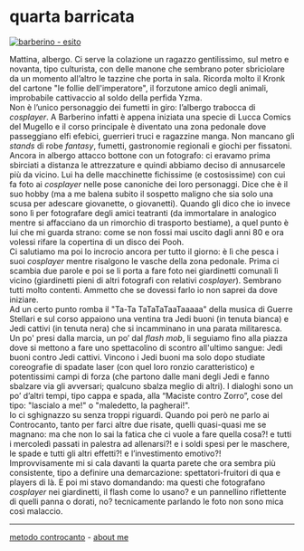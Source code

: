 # quarta barricata  

[![](https://live.staticflickr.com/65535/51793594995_ab9a4e8673_c.jpg "barberino - esito")](https://flic.kr/s/aHBqjzwAJ2)   

Mattina, albergo. Ci serve la colazione un ragazzo gentilissimo, sul metro e novanta, tipo culturista, con delle manone che sembrano poter sbriciolare da un momento all’altro le tazzine che porta in sala. Ricorda molto il Kronk del cartone "le follie dell'imperatore", il forzutone amico degli animali, improbabile cattivaccio al soldo della perfida Yzma.  
Non è l’unico personaggio dei fumetti in giro: l’albergo trabocca di *cosplayer*. A Barberino infatti è appena iniziata una specie di Lucca Comics del Mugello e il corso principale è diventato una zona pedonale dove passeggiano elfi efebici, guerrieri truci e ragazzine manga. Non mancano gli *stands* di robe *fantasy*, fumetti, gastronomie regionali e giochi per fissatoni.   
Ancora in albergo attacco bottone con un fotografo: ci eravamo prima sbirciati a distanza le attrezzature e quindi abbiamo deciso di annusarcele più da vicino. Lui ha delle macchinette fichissime (e costosissime) con cui fa foto ai *cosplayer* nelle pose canoniche dei loro personaggi. Dice che è il suo hobby (ma a me balena subito il sospetto maligno che sia solo una scusa per adescare giovanette, o giovanetti). Quando gli dico che io invece sono lì per fotografare degli amici teatranti (da immortalare in analogico mentre si affacciano da un rimorchio di trasporto bestiame), a quel punto è lui che mi guarda strano: come se non fossi mai uscito dagli anni 80 e ora volessi rifare la copertina di un disco dei Pooh.  
Ci salutiamo ma poi lo incrocio ancora per tutto il giorno: è lì che pesca i suoi *cosplayer* mentre risalgono le vasche della zona pedonale. Prima ci scambia due parole e poi se li porta a fare foto nei giardinetti comunali lì vicino (giardinetti pieni di altri fotografi con relativi *cosplayer*). Sembrano tutti molto contenti. Ammetto che se dovessi farlo io non saprei da dove iniziare.   
Ad un certo punto romba il "Ta-Ta TaTaTaTaaTaaaaa" della musica di Guerre Stellari e sul corso appaiono una ventina tra Jedi buoni (in tenuta bianca) e Jedi cattivi (in tenuta nera) che si incamminano in una parata militaresca. Un po' presi dalla marcia, un po’ dal *flash mob*, li seguiamo fino alla piazza dove si mettono a fare uno spettacolino di scontro all'ultimo sangue: Jedi buoni contro Jedi cattivi. Vincono i Jedi buoni ma solo dopo studiate coreografie di spadate laser (con quel loro ronzio caratteristico) e potentissimi campi di forza (che partono dalle mani degli Jedi e fanno sbalzare via gli avversari; qualcuno sbalza meglio di altri). I dialoghi sono un po’ d’altri tempi, tipo cappa e spada, alla “Maciste contro Zorro”, cose del tipo: "lascialo a me!" o "maledetto, la pagherai!".  
Io ci sghignazzo su senza troppi riguardi. Quando poi però ne parlo ai Controcanto, tanto per farci altre due risate, quelli quasi-quasi me se magnano: ma che non lo sai la fatica che ci vuole a fare quella cosa?! e tutti i mercoledì passati in palestra ad allenarsi?! e i soldi spesi per le maschere, le spade e tutti gli altri effetti?!  e l’investimento emotivo?!    
Improvvisamente mi si cala davanti la quarta parete che ora sembra più consistente, tipo a definire una demarcazione: spettatori-fruitori di qua e players di là. E poi mi stavo domandando: ma questi che fotografano *cosplayer* nei giardinetti, il flash come lo usano? e un pannellino riflettente di quelli panna o dorati, no? tecnicamente parlando le foto non sono mica così malaccio.  

---   
[metodo controcanto](https://cacioman.github.io/controcanto000.html) - [about me](https://about.me/cacioman) 
